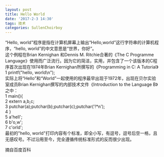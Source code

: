 ```yaml
---
layout: post
title: Hello World
date: '2017-2-3 14:30'
tags: 技术
categories: SullenChoirboy
---
```

“Hello, world"程序是指在计算机屏幕上输出“Hello,world”这行字符串的计算机程序，“hello, world”的中文意思是“世界，你好”。  
这个例程在Brian Kernighan 和Dennis M. Ritchie合著的《The C Programme Language》使用而广泛流行。因为它的简洁，实用，并包含了一个该版本的C程序首次出现在1974年Brian Kernighan所撰写的《Programming in C: A Tutorial》  
1 printf("hello, world\n");  
实际上将“Hello”和“World”一起使用的程序最早出现于1972年，出现在贝尔实验室成员Brian Kernighan撰写的内部技术文件《Introduction to the Language B》之中：  
1 main(){  
2 extern a,b,c;  
3 putchar(a);putchar(b);putchar(c);putchar('!*n');  
4 }  
5 a'hell';  
6 b'o,w';  
7 c'orld';  
最初的"hello, world"打印内容有个标准，即全小写，有逗号，逗号后空一格，且无感叹号。不过沿用至今，完全遵循传统标准形式的反而很少出现。

摘自百度百科
